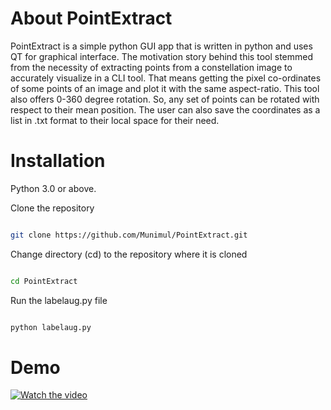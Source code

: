 # About PointExtract

PointExtract is a simple python GUI app that is written in python and uses QT for graphical interface. The motivation story behind this tool stemmed from the necessity of extracting points from a constellation image to accurately visualize in a CLI tool. That means getting the pixel co-ordinates of some points of an image and plot it with the same aspect-ratio. This tool also offers 0-360 degree rotation. So, any set of points can be rotated with respect to their mean position. The user can also save the coordinates as a list in .txt format to their local space for their need.

# Installation

Python 3.0 or above.

Clone the repository

```bash

git clone https://github.com/Munimul/PointExtract.git
```

Change directory (cd) to the repository where it is cloned

```bash

cd PointExtract

```

Run the labelaug.py file

```bash

python labelaug.py

```

# Demo

[![Watch the video](https://img.youtube.com/vi/FTFzCMEFl3E/0.jpg)](https://www.youtube.com/watch?v=FTFzCMEFl3E)
